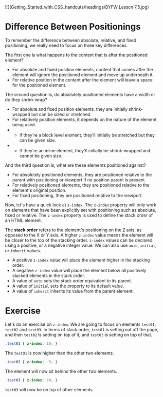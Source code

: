 ![](Getting_Started_with_CSS_handouts/headings/BYFW Lesson 7.5.jpg)

# Difference Between Positionings

To remember the difference between absolute, relative, and fixed positioning, we really need to focus on three key differences.

The first one is what happens to the content that is after the positioned element?

- For absolute and fixed position elements, content that comes after the element will ignore the positioned element and move up underneath it.
- For relative position in the content after the element will leave a space for the positioned element.

The second question is, do absolutely positioned elements have a width or do they shrink wrap?

- For absolute and fixed position elements, they are initially shrink-wrapped but can be sized or stretched.
- For relatively position elements, it depends on the nature of the element being used. 
- - If they're a block level element, they'll initially be stretched but they can be given size.
- - If they're an inline element, they'll initially be shrink-wrapped and cannot be given size.

And the third question is, what are these elements positioned against?

- For absolutely positioned elements, they are positioned relative to the parent with positioning or viewport if no position parent is present.
- For relatively positioned elements, they are positioned relative to the element's original position.
- For fixed positioning, they are positioned relative to the viewport.

Now, let's have a quick look at `z-index`. The `z-index` property will only work on elements that have been explicitly set with positioning such as absolute, fixed or relative. The `z-index` property is used to define the stack order of an HTML element.

The **stack order** refers to the element's positioning on the Z axis, as opposed to the X or Y axis. A higher `z-index` value means the element will be closer to the top of the stacking order. `z-index` values can be declared using a positive, or a negative integer value. We can also use `auto`, `initial`, or `inherit` values.

- A positive `z-index` value will place the element higher in the stacking order.
- A negative `z-index` value will place the element below all positively stacked elements in the stack order.
- A value of `auto` sets the stack order equivalent to its parent.
- A value of `initial` sets the property to its default value.
- A value of `inherit` inherits its value from the parent element.

# Exercise

Let's do an exercise on `z-index`. We are going to focus on elements `test01`, `test02` and `test03`. In terms of stack order, `test01` is setting out off the page, and then `test02` is setting on top of it, and `test03` is setting on top of that.

```css
.test01 { z-index: 10; }
```

The `test01` is now higher than the other two elements.

```css
.test02 { z-index: -5; }
```

The element will now sit behind the other two elements.

```css
.test03 { z-index: 20; }
```

`test03` will now be on top of other elements.